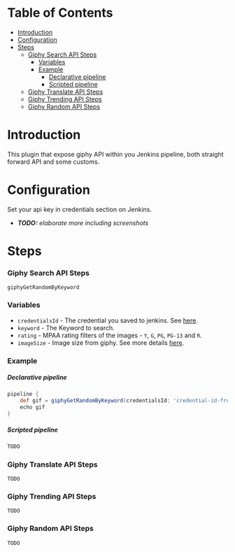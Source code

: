 # Table of Contents
- [Introduction](#introduction)
- [Configuration](#configuration)
- [Steps](#steps)
  - [Giphy Search API Steps](#giphy-search-api-steps)
    - [Variables](#variables)
    - [Example](#example)
      - [Declarative pipeline](#declarative-pipeline)
      - [Scripted pipeline](#scripted-pipeline)
  - [Giphy Translate API Steps](#giphy-translate-api-steps)
  - [Giphy Trending API Steps](#giphy-trending-api-steps)
  - [Giphy Random API Steps](#giphy-random-api-steps)
# Introduction
This plugin that expose giphy API within you Jenkins pipeline, both straight forward API and some customs.
# Configuration
Set your api key in credentials section on Jenkins.  
- ***TODO:*** *elaborate more including screenshots*
# Steps  
### Giphy Search API Steps
```
giphyGetRandomByKeyword
```
### Variables
- `credentialsId` - The credential you saved to jenkins. See [here](#Configuration).
- `keyword` - The Keyword to search.
- `rating` - MPAA rating filters of the images -  `Y`, `G`, `PG`, `PG-13` and `R`.
- `imageSize` - Image size from giphy. See more details [here](https://developers.giphy.com/docs/#rendition-guide).
### Example
##### Declarative pipeline
```groovy
pipeline {
    def gif = giphyGetRandomByKeyword(credentialsId: 'credential-id-from-jenkins', keyword: "keyword", rating: 'g', imageSize: 'downsized_medium')
    echo gif
}
```
##### Scripted pipeline
```groovy
TODO
```
### Giphy Translate API Steps
```
TODO
```
### Giphy Trending API Steps
```
TODO
```
### Giphy Random API Steps
```
TODO
```
